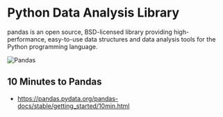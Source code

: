 # Python Data Analysis Library

pandas is an open source, BSD-licensed library providing high-performance, easy-to-use data structures and data analysis tools for the Python programming language.

![Pandas](https://pandas.pydata.org/_static/pandas_logo.png)

## 10 Minutes to Pandas

* https://pandas.pydata.org/pandas-docs/stable/getting_started/10min.html
